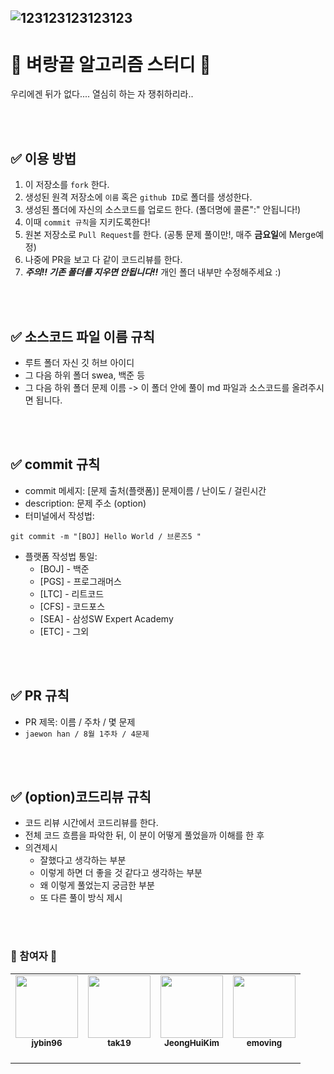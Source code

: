 ![123123123123123](https://user-images.githubusercontent.com/59672589/215430219-419b5f98-ffd3-45dc-9f78-e8f730cff2c6.png)
---
# 💯 벼랑끝 알고리즘 스터디 📝

우리에겐 뒤가 없다....
열심히 하는 자 쟁취하리라..

<br />
<br />

## ✅ 이용 방법
1. 이 저장소를 `fork` 한다.
2. 생성된 원격 저장소에 `이름` 혹은 `github ID`로 폴더를 생성한다.
3. 생성된 폴더에 자신의 소스코드를 업로드 한다. (폴더명에 콜론":" 안됩니다!)
4. 이때 `commit 규칙`을 지키도록한다!
5. 원본 저장소로 `Pull Request`를 한다. (공통 문제 풀이만!, 매주 **금요일**에 Merge예정)
6. 나중에 PR을 보고 다 같이 코드리뷰를 한다.
7. ***주의!! 기존 폴더를 지우면 안됩니다!!*** 개인 폴더 내부만 수정해주세요 :)

<br />
<br />

## ✅ 소스코드 파일 이름 규칙
- 루트 폴더 자신 깃 허브 아이디
- 그 다음 하위 폴더 swea, 백준 등
- 그 다음 하위 폴더 문제 이름 -> 이 폴더 안에 풀이 md 파일과 소스코드를 올려주시면 됩니다.
<br />
<br />

## ✅ commit 규칙
- commit 메세지: [문제 출처(플랫폼)] 문제이름 / 난이도 / 걸린시간 
- description: 문제 주소 (option)
- 터미널에서 작성법: 
```
git commit -m "[BOJ] Hello World / 브론즈5 "
```
- 플랫폼 작성법 통일: 
  * [BOJ] - 백준 
  * [PGS] - 프로그래머스
  * [LTC] - 리트코드
  * [CFS] - 코드포스
  * [SEA] - 삼성SW Expert Academy
  * [ETC] - 그외

<br />
<br />

## ✅ PR 규칙
- PR 제목: 이름 / 주차 / 몇 문제
-  ```jaewon han / 8월 1주차 / 4문제 ```

<br />
<br />

## ✅ (option)코드리뷰 규칙
- 코드 리뷰 시간에서 코드리뷰를 한다.
- 전체 코드 흐름을 파악한 뒤, 이 분이 어떻게 풀었을까 이해를 한 후 
- 의견제시
  -   잘했다고 생각하는 부분
  -   이렇게 하면 더 좋을 것 같다고 생각하는 부분
  -   왜 이렇게 풀었는지 궁금한 부분
  -   또 다른 풀이 방식 제시

<br />
<br />

### 🎉 참여자 🎉
<table>
<tr>
 <td align="center"><a href="https://github.com/jybin96"><img src="https://user-images.githubusercontent.com/59672589/215908571-a119cf3d-70f8-4fee-bce4-7d2139465a7b.png" width="100px;" alt=""/><br /><sub><b>jybin96</b><br></sub></a><br /></td>
<td align="center"><a href="https://github.com/tak19"><img src="https://user-images.githubusercontent.com/59672589/215909275-83b8457b-4760-413b-9231-d0b69589184a.png" width="100px;" alt=""/><br /><sub><b>tak19</b><br></sub></a><br /></td>
<td align="center"><a href="https://github.com/JeongHuiKim"><img src="https://user-images.githubusercontent.com/59672589/215909592-18122836-b523-42ed-bc3d-a591f279b84d.JPG" width="100px;" alt=""/><br /><sub><b>JeongHuiKim</b><br></sub></a><br /></td>
 <td align="center"><a href="https://github.com/emoving"><img src="https://user-images.githubusercontent.com/59672589/215910765-6f508f97-503b-4db8-bb59-ad02d8b6a726.png" width="100px;" alt=""/><br /><sub><b>emoving</b><br></sub></a><br /></td>
</tr> 
</table>

